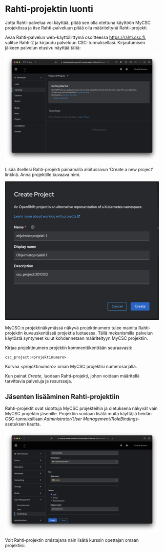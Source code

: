# Rahti-projektin luonti

Jotta Rahti-palvelua voi käyttää, pitää sen olla otettuna käyttöön MyCSC projektissa ja itse Rahti-palveluun pitää olla määriteltynä Rahti-projekti. 

Avaa Rahti-palvelun web-käyttöliittymä osoitteessa <https://rahti.csc.fi>, valitse Rahti-2 ja kirjaudu palveluun CSC-tunnuksellasi. Kirjautumisen jälkeen palvelun etusivu näyttää tältä:

![](img/rahti_portal.png)

Lisää itsellesi Rahti-projekti painamalla aloitussivun ’Create a new project’ linkkiä. Anna projektille kuvaava nimi.

![](img/rahti_create_project.png)

MyCSC:n projektinäkymässä näkyvä projektinumero tulee mainita Rahti-projektin kuvauskentässä projektia luotaessa. Tällä mekanismilla palvelun käytöstä syntyneet kulut kohdennetaan määriteltyyn MyCSC projektiin.

Kirjaa projektinumero projektin kommenttikenttään seuraavasti:
```
csc_project:<projektinumero>
```
Korvaa _\<projektinumero>_ oman MyCSC projektisi numerosarjalla.

Kun painat _Create_, luodaan Rahti-projekti, johon voidaan määritellä tarvittavia palveluja ja resursseja.

## Jäsenten lisääminen Rahti-projektiin

Rahti-projektit ovat sidottuja MyCSC projekteihin ja oletuksena näkyvät vain MyCSC projektin jäsenille. Projektiin voidaan lisätä muita käyttäjiä heidän CSC-tunnuksillaan _Administrator/User Management/RoleBindings_-asetuksen kautta.

![](img/rahti_add_member.png)

Voit Rahti-projektin omistajana näin lisätä kurssin opettajan omaan projektiisi. 
